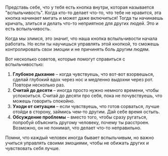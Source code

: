 Представь себе, что у тебя есть кнопка внутри, которая называется "вспыльчивость". Когда кто-то делает что-то, что тебе не нравится, эта кнопка начинает мигать и может даже включиться! Тогда ты начинаешь кричать, злиться и делать что-то неприятное для других людей. Это и есть вспыльчивость.

Когда мы злимся, это значит, что наша кнопка вспыльчивости начала работать. Но если ты научишься управлять этой кнопкой, то сможешь контролировать свои эмоции и не причинять боль другим людям.

Вот несколько советов, которые помогут справиться с вспыльчивостью:
1. **Глубокое дыхание** – когда чувствуешь, что вот-вот взорвешься, сделай глубокий вдох через нос и медленно выдохни через рот. Повтори несколько раз.
2. **Считай до десяти** – иногда просто нужно немного времени, чтобы успокоиться. Считай до десяти про себя, пока не почувствуешь, что можешь говорить спокойно.
3. **Уходи от ситуации** – если чувствуешь, что готов сорваться, лучше отойди в сторону, займись чем-то другим. Дай себе время остыть.
4. **Обсуждение проблемы** – вместо того, чтобы сразу ругаться, попробуй объяснить другому человеку, почему ты расстроен. Возможно, он не понимал, что делает что-то неправильно.

Помни, что каждый человек иногда бывает вспыльчивым, но важно учиться управлять своими эмоциями, чтобы не обижать других и чувствовать себя лучше.